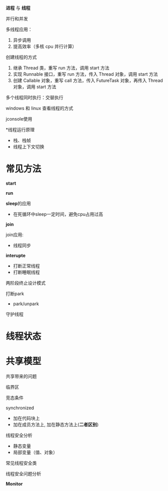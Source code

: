 
**进程** 与 **线程** 

并行和并发

多线程应用：
1. 异步调用
2. 提高效率（多核 cpu 并行计算）

创建线程的方式
1. 继承 Thread 类，重写 run 方法，调用 start 方法
2. 实现 Runnable 接口，重写 run 方法，传入 Thread 对象，调用 start 方法
3. 创建 Callable 对象，重写 call 方法，传入 FutureTask 对象，再传入 Thread 对象，调用 start 方法

多个线程同时执行：交替执行

windows 和 linux 查看线程的方式

jconsole使用

*线程运行原理
- 栈、栈帧
- 线程上下文切换


# 常见方法

**start**

**run**


**sleep**的应用
- 在死循环中sleep一定时间，避免cpu占用过高

**join**

join应用:
- 线程同步

**interupte**
- 打断正常线程
- 打断睡眠线程

两阶段终止设计模式

打断park
- park/unpark

守护线程

# 线程状态

# 共享模型

共享带来的问题

临界区

竞态条件

synchronized
- 加在代码块上
- 加在成员方法上, 加在静态方法上(**二者区别**)

线程安全分析
- 静态变量
- 局部变量（值、对象）

常见线程安全类

线程安全问题分析

**Monitor**
